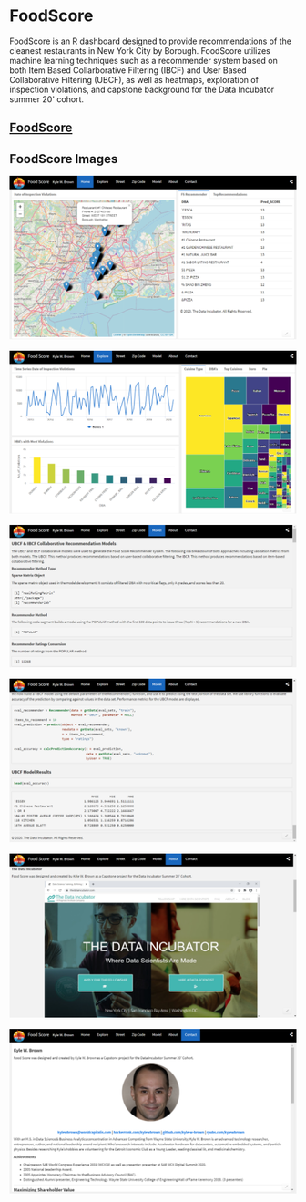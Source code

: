 # FoodScore


FoodScore is an R dashboard designed to provide recommendations of the cleanest restaurants in New York City by Borough. FoodScore utilizes machine learning techniques such as a recommender system based on both Item Based Collarborative Filtering (IBCF) and User Based Collaborative Filtering (UBCF), as well as heatmaps, exploration of inspection violations, and capstone background for the Data Incubator summer 20' cohort. 


## [FoodScore](https://rpubs.com/kylewbrown/FoodScore)

## FoodScore Images

<div align="center">
  <img src="https://github.com/kyle-w-brown/FoodScore/blob/master/images/home-1.PNG"><br><br>
</div>



<div align="center">
  <img src="https://github.com/kyle-w-brown/FoodScore/blob/master/images/explore.PNG"><br><br>
</div>



<div align="center">
  <img src="https://github.com/kyle-w-brown/FoodScore/blob/master/images/model-1.PNG"><br><br>
</div>



<div align="center">
  <img src="https://github.com/kyle-w-brown/FoodScore/blob/master/images/model-2.PNG"><br><br>
</div>

<div align="center">
  <img src="https://github.com/kyle-w-brown/FoodScore/blob/master/images/about.PNG"><br><br>
</div>


<div align="center">
  <img src="https://github.com/kyle-w-brown/FoodScore/blob/master/images/contact.PNG"><br><br>
</div>

